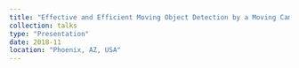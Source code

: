 ```yaml
---
title: "Effective and Efficient Moving Object Detection by a Moving Camera"
collection: talks
type: "Presentation"
date: 2018-11
location: "Phoenix, AZ, USA"
---
```

